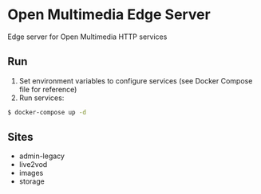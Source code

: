 # Open Multimedia Edge Server

Edge server for Open Multimedia HTTP services

## Run

1. Set environment variables to configure services (see Docker Compose file for reference)
2. Run services:

  ```sh
  $ docker-compose up -d
  ```

## Sites

  * admin-legacy
  * live2vod
  * images
  * storage
